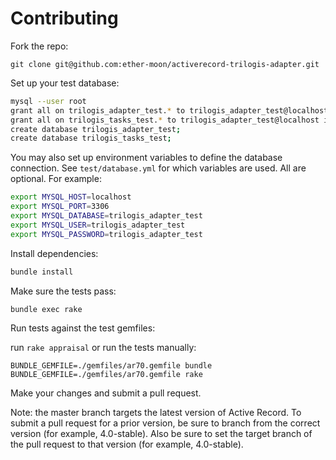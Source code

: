 # Contributing

Fork the repo:

`git clone git@github.com:ether-moon/activerecord-trilogis-adapter.git`

Set up your test database:

```sh
mysql --user root
grant all on trilogis_adapter_test.* to trilogis_adapter_test@localhost identified by 'trilogis_adapter_test';
grant all on trilogis_tasks_test.* to trilogis_adapter_test@localhost identified by 'trilogis_adapter_test';
create database trilogis_adapter_test;
create database trilogis_tasks_test;
```

You may also set up environment variables to define the database connection.
See `test/database.yml` for which variables are used. All are optional.
For example:

```sh
export MYSQL_HOST=localhost
export MYSQL_PORT=3306
export MYSQL_DATABASE=trilogis_adapter_test
export MYSQL_USER=trilogis_adapter_test
export MYSQL_PASSWORD=trilogis_adapter_test
```

Install dependencies:

```sh
bundle install
```

Make sure the tests pass:

`bundle exec rake`

Run tests against the test gemfiles:

run `rake appraisal` or run the tests manually:

```
BUNDLE_GEMFILE=./gemfiles/ar70.gemfile bundle
BUNDLE_GEMFILE=./gemfiles/ar70.gemfile rake
```

Make your changes and submit a pull request.

Note: the master branch targets the latest version of Active Record. To submit
a pull request for a prior version, be sure to branch from the correct version
(for example, 4.0-stable). Also be sure to set the target branch of the pull
request to that version (for example, 4.0-stable).
